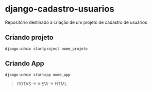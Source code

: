 # django-cadastro-usuarios
Repositório destinado a criação de um projeto de cadastro de usuários 


## Criando projeto

```
django-admin startproject nome_projeto
```

## Criando App 
```
django-admin startapp nome_app
```



>ROTAS -> VIEW -> HTML